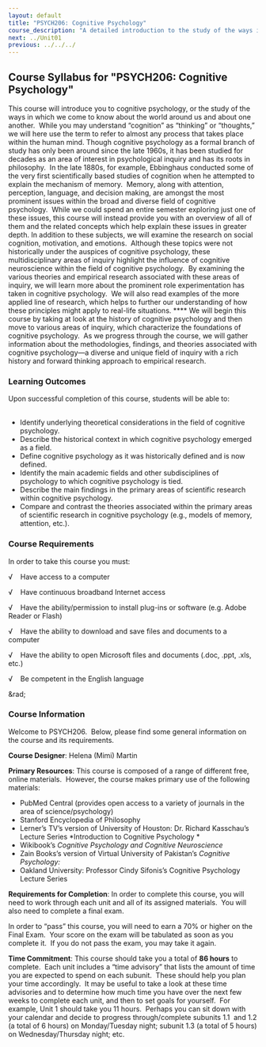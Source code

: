 ```yaml
---
layout: default
title: "PSYCH206: Cognitive Psychology"
course_description: "A detailed introduction to the study of the ways in which we come to know about the world around us and about one another."
next: ../Unit01
previous: ../../../
---
```

Course Syllabus for "PSYCH206: Cognitive Psychology"
----------------------------------------------------

This course will introduce you to cognitive psychology, or the study of
the ways in which we come to know about the world around us and about
one another.  While you may understand “cognition” as “thinking” or
“thoughts,” we will here use the term to refer to almost any process
that takes place within the human mind. Though cognitive psychology as a
formal branch of study has only been around since the late 1960s, it has
been studied for decades as an area of interest in psychological inquiry
and has its roots in philosophy.  In the late 1880s, for example,
Ebbinghaus conducted some of the very first scientifically based studies
of cognition when he attempted to explain the mechanism of memory. 
Memory, along with attention, perception, language, and decision making,
are amongst the most prominent issues within the broad and diverse field
of cognitive psychology.  While we could spend an entire semester
exploring just one of these issues, this course will instead provide you
with an overview of all of them and the related concepts which help
explain these issues in greater depth. In addition to these subjects, we
will examine the research on social cognition, motivation, and
emotions.  Although these topics were not historically under the
auspices of cognitive psychology, these multidisciplinary areas of
inquiry highlight the influence of cognitive neuroscience within the
field of cognitive psychology.  By examining the various theories and
empirical research associated with these areas of inquiry, we will learn
more about the prominent role experimentation has taken in cognitive
psychology.  We will also read examples of the more applied line of
research, which helps to further our understanding of how these
principles might apply to real-life situations. **** We will begin this
course by taking at look at the history of cognitive psychology and then
move to various areas of inquiry, which characterize the foundations of
cognitive psychology.  As we progress through the course, we will gather
information about the methodologies, findings, and theories associated
with cognitive psychology—a diverse and unique field of inquiry with a
rich history and forward thinking approach to empirical research.

### Learning Outcomes

Upon successful completion of this course, students will be able to:  
    

-   Identify underlying theoretical considerations in the field of
    cognitive psychology.
-   Describe the historical context in which cognitive psychology
    emerged as a field.
-   Define cognitive psychology as it was historically defined and is
    now defined.
-   Identify the main academic fields and other subdisciplines of
    psychology to which cognitive psychology is tied.
-   Describe the main findings in the primary areas of scientific
    research within cognitive psychology.
-   Compare and contrast the theories associated within the primary
    areas of scientific research in cognitive psychology (e.g., models
    of memory, attention, etc.).

### Course Requirements

In order to take this course you must:  
  
 √    Have access to a computer  
  
 √    Have continuous broadband Internet access  
  
 √    Have the ability/permission to install plug-ins or software (e.g.
Adobe Reader or Flash)  
  
 √    Have the ability to download and save files and documents to a
computer  
  
 √    Have the ability to open Microsoft files and documents (.doc,
.ppt, .xls, etc.)  
  
 √    Be competent in the English language  
  
 &rad;

### Course Information

Welcome to PSYCH206.  Below, please find some general information on the
course and its requirements.

**Course Designer**: Helena (Mimi) Martin

**Primary Resources**: This course is composed of a range of different
free, online materials.  However, the course makes primary use of the
following materials:

-   PubMed Central (provides open access to a variety of journals in the
    area of science/psychology)
-   Stanford Encyclopedia of Philosophy
-   Lerner’s TV’s version of University of Houston: Dr. Richard
    Kasschau’s Lecture Series *Introduction to Cognitive Psychology *
-   Wikibook’s *Cognitive Psychology and Cognitive Neuroscience*
-   Zain Books’s version of Virtual University of Pakistan’s *Cognitive
    Psychology:*
-   Oakland University: Professor Cindy Sifonis’s Cognitive Psychology
    Lecture Series

**Requirements for Completion**: In order to complete this course, you
will need to work through each unit and all of its assigned materials. 
You will also need to complete a final exam.

In order to “pass” this course, you will need to earn a 70% or higher on
the Final Exam.  Your score on the exam will be tabulated as soon as you
complete it.  If you do not pass the exam, you may take it again.

**Time Commitment**: This course should take you a total of **86 hours**
to complete.  Each unit includes a “time advisory” that lists the amount
of time you are expected to spend on each subunit.  These should help
you plan your time accordingly.  It may be useful to take a look at
these time advisories and to determine how much time you have over the
next few weeks to complete each unit, and then to set goals for
yourself.  For example, Unit 1 should take you 11 hours.  Perhaps you
can sit down with your calendar and decide to progress through/complete
subunits 1.1  and 1.2 (a total of 6 hours) on Monday/Tuesday night;
subunit 1.3 (a total of 5 hours) on Wednesday/Thursday night; etc.
